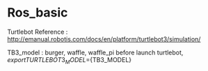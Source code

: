 # Ros_basic


Turtlebot Reference : http://emanual.robotis.com/docs/en/platform/turtlebot3/simulation/

TB3_model : burger, waffle, waffle_pi
before launch turtlebot, $export TURTLEBOT3_MODEL=${TB3_MODEL}

